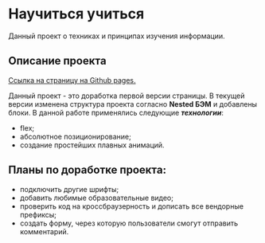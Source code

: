 # Научиться учиться

Данный проект о техниках и принципах изучения информации.

## Описание проекта

[Ссылка на страницу на Github pages.](https://vkorchevskiy.github.io/how-to-learn/index.html)

Данный проект - это доработка первой версии страницы.
В текущей версии изменена структура проекта согласно __Nested БЭМ__ и добавлены блоки.
В данной работе применялись следующие __*технологии*__:

* flex;
* абсолютное позиционирование;
* создание простейших плавных анимаций.

## Планы по доработке проекта:
* подключить другие шрифты;
* добавить любимые образовательные видео;
* проверить код на кроссбраузерность и дописать все вендорные префиксы;
* создать форму, через которую пользователи смогут отправить комментарий.
